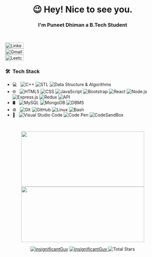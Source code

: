 <h1 align="center">😉 Hey! Nice to see you.</h1>
<h3 align="center">I'm Puneet Dhiman a B.Tech Student</h3>
<br/>


[<img alt="LinkedIn" src="https://img.shields.io/badge/linkedin-%230077B5.svg?style=for-the-badge&logo=linkedin&logoColor=white" width="60px" height="20px">](https://www.linkedin.com/in/puneetdhiman0644/)
<br/>
[<img alt="Gmail" src="https://img.shields.io/badge/Gmail-D14836?style=for-the-badge&logo=gmail&logoColor=white" width="60px" height="20px">](mailto:puneetdhiman.0644@gmail.com)
<br/>
[<img alt="Leetcode" width="60px" height="20px" src="https://img.shields.io/badge/LeetCode-000000?style=for-the-badge&logo=LeetCode&logoColor=#d16c06" />](https://leetcode.com/puneetdhiman0644/)
<br>

<h3> 🛠 &nbsp;Tech Stack</h3>

- 💻 &nbsp;
  ![C++](https://img.shields.io/badge/-C++-333333?style=flat&logo=C%2B%2B&logoColor=00599C)
  ![STL](https://img.shields.io/badge/-STL-333333?style=flat)
  ![Data Structure & Algorithms](https://img.shields.io/badge/-Data%20Structure%20and%20Algorithms-333333?style=flat)
- 🌐 &nbsp;
  ![HTML5](https://img.shields.io/badge/-HTML5-333333?style=flat&logo=HTML5)
  ![CSS](https://img.shields.io/badge/-CSS-333333?style=flat&logo=CSS3&logoColor=1572B6)
  ![JavaScript](https://img.shields.io/badge/-JavaScript-333333?style=flat&logo=javascript)
  ![Bootstrap](https://img.shields.io/badge/-Bootstrap-333333?style=flat&logo=bootstrap&logoColor=563D7C)
  ![React](https://img.shields.io/badge/-React-333333?style=flat&logo=react)
  ![Node.js](https://img.shields.io/badge/-Node.js-333333?style=flat&logo=node.js)
  ![Express.js](https://img.shields.io/badge/express.js-333333?style=flat&logo=express&logoColor=%2361DAFB)
  ![Redux](https://img.shields.io/badge/Redux-333333?style=flat&logo=redux&logoColor=white)
  ![API](https://img.shields.io/badge/API-333333?style=flat&logo=api&logoColor=white)
- 🛢 &nbsp;
  ![MySQL](https://img.shields.io/badge/-MySQL-333333?style=flat&logo=mysql)
  ![MongoDB](https://img.shields.io/badge/MongoDB-333333?style=flat&logo=mongodb&)
  ![DBMS](https://img.shields.io/badge/MongoDB-333333?style=flat&logo=dbms)
- ⚙️ &nbsp;
  ![Git](https://img.shields.io/badge/-Git-333333?style=flat&logo=git)
  ![GitHub](https://img.shields.io/badge/-GitHub-333333?style=flat&logo=github)
  ![Linux](https://img.shields.io/badge/-Markdown-333333?style=flat&logo=linux)
  ![Bash](https://img.shields.io/badge/-Markdown-333333?style=flat&logo=linux)
- 🔧 &nbsp;
  ![Visual Studio Code](https://img.shields.io/badge/-Visual%20Studio%20Code-333333?style=flat&logo=visual-studio-code&logoColor=007ACC)
  ![Code Pen](https://img.shields.io/badge/-Code%20Pen-333333?style=flat&logo=codepen&logoColor=007ACC)
  ![CodeSandBox](https://img.shields.io/badge/Code%20SandBox-333333?style=flat&logo=codesandbox&logoColor=white)

<br/>

<p align="center">
    <img
        height="180em"
	 width="400em"
        src="https://github-readme-stats.vercel.app/api?username=insignificantGuy&show_icons=true&hide_border=true&theme=tokyonight"
    />
    <img
        height="180em"
	width="400em"
        src="https://github-readme-stats.vercel.app/api/top-langs/?username=insignificantGuy&show_icons=true&hide_border=true&layout=compact&langs_count=8&theme=tokyonight"
    />
</p>

<p align="center"> 
	<a href="https://github.com/insignificantGuy"><img src="https://komarev.com/ghpvc/?username=insignificantGuy" alt="insignificantGuy"/></a>
	<a href="https://github.com/insignificantGuy?tab=repositories"><img src="https://badges.pufler.dev/repos/insignificantGuy" alt="insignificantGuy" /> </a>
	<img src="https://img.shields.io/github/stars/insignificantGuy?label=Stars" alt="Total Stars">
</p>
